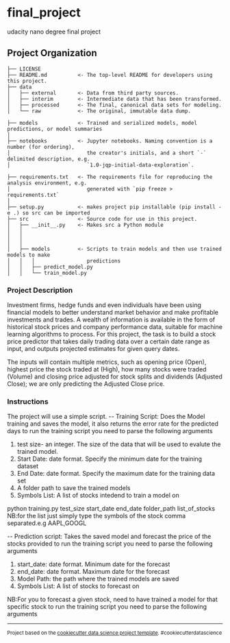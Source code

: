 final_project
==============================

udacity nano degree final project

Project Organization
------------

    ├── LICENSE
    ├── README.md          <- The top-level README for developers using this project.
    ├── data
    │   ├── external       <- Data from third party sources.
    │   ├── interim        <- Intermediate data that has been transformed.
    │   ├── processed      <- The final, canonical data sets for modeling.
    │   └── raw            <- The original, immutable data dump.

    ├── models             <- Trained and serialized models, model predictions, or model summaries
    │
    ├── notebooks          <- Jupyter notebooks. Naming convention is a number (for ordering),
    │                         the creator's initials, and a short `-` delimited description, e.g.
    │                         `1.0-jqp-initial-data-exploration`.

    ├── requirements.txt   <- The requirements file for reproducing the analysis environment, e.g.
    │                         generated with `pip freeze > requirements.txt`
    │
    ├── setup.py           <- makes project pip installable (pip install -e .) so src can be imported
    ├── src                <- Source code for use in this project.
    │   ├── __init__.py    <- Makes src a Python module
    │   │
    │   │
    │   │
    │   ├── models         <- Scripts to train models and then use trained models to make
    │   │   │                 predictions
    │   │   ├── predict_model.py
    │   │   └── train_model.py


### Project Description
Investment firms, hedge funds and even individuals have been using financial models to better understand market behavior and make profitable investments and trades. A wealth of information is available in the form of historical stock prices and company performance data, suitable for machine learning algorithms to process. For this project, the task is to build a stock price predictor that takes daily trading data over a certain date range as input, and outputs projected estimates for given query dates.

The inputs will contain multiple metrics, such as opening price (Open), highest price the stock traded at (High), how many stocks were traded (Volume) and closing price adjusted for stock splits and dividends (Adjusted Close); we are only predicting the Adjusted Close price.

### Instructions

The project will use a simple script. 
-- Training Script: Does the Model training and saves the model, it also returns the error rate for the predicted days
to run the training script you need to parse the following arguments
1. test size- an integer. The size of the data that will be used to evalute the trained model.
2. Start Date: date format. Specify the minimum date for the training dataset
3. End Date: date format. Specify the maximum date for the training data set
4. A folder path to save the trained models
5. Symbols List: A list of stocks intedend to train a model on

python training.py test_size start_date end_date folder_path list_of_stocks
NB:for the list just simply type the symbols of the stock comma separated.e.g AAPL,GOOGL


-- Prediction script: Takes the saved model and forecast the price of the stocks provided 
to run the training script you need to parse the following arguments
1. start_date: date format. Minimum date for the forecast
2. end_date: date format. Maximum date for the forecast
3. Model Path: the path where the trained models are saved
4. Symbols List: A list of stocks to forecast on

NB:For you to forecast a given stock, need to have trained a model for that specific stock
to run the training script you need to parse the following arguments


--------

<p><small>Project based on the <a target="_blank" href="https://drivendata.github.io/cookiecutter-data-science/">cookiecutter data science project template</a>. #cookiecutterdatascience</small></p>
